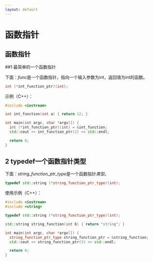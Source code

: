 ```yaml
---
layout: default
---
```


# 函数指针

## 函数指针

##1 最简单的一个函数指针

下面：*func*是一个函数指针，指向一个输入参数为int，返回值为int的函数。

```cpp
int (*int_function_ptr)(int);
```

示例（C++）：

```cpp
#include <iostream>

int int_function(int a) { return 12; }

int main(int argc, char *argv[]) {
  int (*int_function_ptr)(int) = &int_function;
  std::cout << int_function_ptr(2) << std::endl;

  return 0;
}
```

## 2 typedef一个函数指针类型

下面：*string_function_ptr_type*是一个函数指针*类型*。

```cpp
typedef std::string (*string_function_ptr_type)(int);
```

使用示例（C++）：

```cpp
#include <iostream>
#include <string>

typedef std::string (*string_function_ptr_type)(int);

std::string string_function(int b) { return "string"; }

int main(int argc, char *argv[]) {
  string_function_ptr_type string_function_ptr = &string_function;
  std::cout << string_function_ptr(3) << std::endl;

  return 0;
}
```

